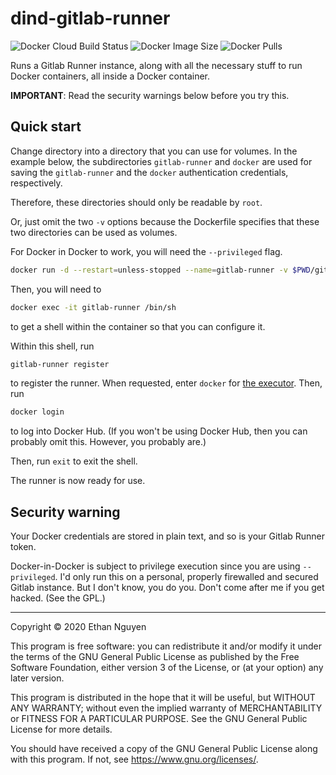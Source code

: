 # dind-gitlab-runner

![Docker Cloud Build Status](https://img.shields.io/docker/cloud/build/etnguyen03/dind-gitlab-runner) ![Docker Image Size](https://img.shields.io/docker/image-size/etnguyen03/dind-gitlab-runner) ![Docker Pulls](https://img.shields.io/docker/pulls/etnguyen03/dind-gitlab-runner)

Runs a Gitlab Runner instance, along with all the necessary stuff to run Docker
containers, all inside a Docker container.

**IMPORTANT**: Read the security warnings below before you try this.

## Quick start

Change directory into a directory that you can use for volumes. In the example
below, the subdirectories `gitlab-runner` and `docker` are used for saving the
`gitlab-runner` and the `docker` authentication credentials, respectively.

Therefore, these directories should only be readable by `root`.

Or, just omit the two `-v` options because the Dockerfile specifies that these two
directories can be used as volumes.

For Docker in Docker to work, you will need the `--privileged` flag.

```bash
docker run -d --restart=unless-stopped --name=gitlab-runner -v $PWD/gitlab-runner:/etc/gitlab-runner -v $PWD/docker:/root/.docker --privileged etnguyen03/dind-gitlab-runner
```

Then, you will need to

```bash
docker exec -it gitlab-runner /bin/sh
```

to get a shell within the container so that you can configure it.

Within this shell, run

```bash
gitlab-runner register
```

to register the runner. When requested, enter `docker` for [the executor](https://docs.gitlab.com/runner/executors/README.html). Then, run

```bash
docker login
```

to log into Docker Hub. (If you won't be using Docker Hub, then you
can probably omit this. However, you probably are.)

Then, run `exit` to exit the shell.

The runner is now ready for use.

## Security warning

Your Docker credentials are stored in plain text, and so is your Gitlab Runner token.

Docker-in-Docker is subject to privilege execution since you are using `--privileged`.
I'd only run this on a personal, properly firewalled and secured Gitlab instance.
But I don't know, you do you. Don't come after me if you get hacked. (See the GPL.)

---

Copyright © 2020 Ethan Nguyen

This program is free software: you can redistribute it and/or modify it under the terms
of the GNU General Public License as published by the Free Software Foundation, either
version 3 of the License, or (at your option) any later version.

This program is distributed in the hope that it will be useful, but WITHOUT ANY WARRANTY;
without even the implied warranty of MERCHANTABILITY or FITNESS FOR A PARTICULAR PURPOSE.
See the GNU General Public License for more details.

You should have received a copy of the GNU General Public License along with this program.
If not, see https://www.gnu.org/licenses/.
